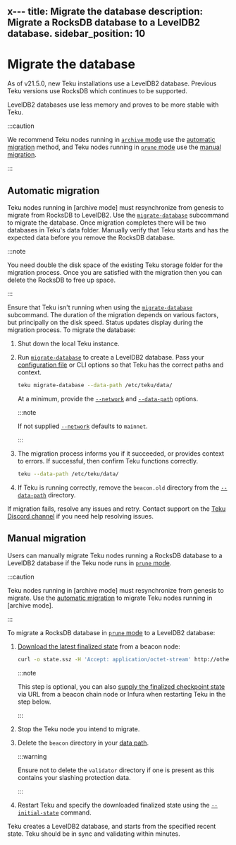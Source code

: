 x---
title: Migrate the database
description: Migrate a RocksDB database to a LevelDB2 database.
sidebar_position: 10
---

# Migrate the database

As of v21.5.0, new Teku installations use a LevelDB2 database. Previous Teku versions use RocksDB which continues to be supported.

LevelDB2 databases use less memory and proves to be more stable with Teku.

:::caution

We recommend Teku nodes running in [`archive` mode] use the [automatic migration](#automatic-migration) method, and Teku nodes running in [`prune` mode] use the [manual migration](#manual-migration).

:::

## Automatic migration

Teku nodes running in [archive mode] must resynchronize from genesis to migrate from RocksDB to LevelDB2. Use the [`migrate-database`](../reference/cli/subcommands/migrate-database.md) subcommand to migrate the database. Once migration completes there will be two databases in Teku's data folder. Manually verify that Teku starts and has the expected data before you remove the RocksDB database.

:::note

You need double the disk space of the existing Teku storage folder for the migration process. Once you are satisfied with the migration then you can delete the RocksDB to free up space.

:::

Ensure that Teku isn't running when using the [`migrate-database`](../reference/cli/subcommands/migrate-database.md) subcommand. The duration of the migration depends on various factors, but principally on the disk speed. Status updates display during the migration process. To migrate the database:

1.  Shut down the local Teku instance.

2.  Run [`migrate-database`](../reference/cli/subcommands/migrate-database.md) to create a LevelDB2 database. Pass your [configuration file](configure/use-config-file.md) or CLI options so that Teku has the correct paths and context.

    ```bash title="Example"
    teku migrate-database --data-path /etc/teku/data/
    ```

    At a minimum, provide the [`--network`](../reference/cli/subcommands/migrate-database.md#network) and [`--data-path`](../reference/cli/subcommands/migrate-database.md#network) options.

    :::note

    If not supplied [`--network`](../reference/cli/subcommands/migrate-database.md#network) defaults to `mainnet`.

    :::

3.  The migration process informs you if it succeeded, or provides context to errors. If successful, then confirm Teku functions correctly.

    ```bash title="Example"
    teku --data-path /etc/teku/data/
    ```

4.  If Teku is running correctly, remove the `beacon.old` directory from the [`--data-path`](../reference/cli/subcommands/migrate-database.md#network) directory.

If migration fails, resolve any issues and retry. Contact support on the [Teku Discord channel] if you need help resolving issues.

## Manual migration

Users can manually migrate Teku nodes running a RocksDB database to a LevelDB2 database if the Teku node runs in [`prune` mode].

:::caution

Teku nodes running in [archive mode] must resynchronize from genesis to migrate. Use the [automatic migration](#automatic-migration) to migrate Teku nodes running in [archive mode].

:::

To migrate a RocksDB database in [`prune` mode] to a LevelDB2 database:

1.  [Download the latest finalized state] from a beacon node:

    ```bash
    curl -o state.ssz -H 'Accept: application/octet-stream' http://other-node:5051/eth/v2/debug/beacon/states/finalized
    ```

    :::note

    This step is optional, you can also [supply the finalized checkpoint state] via URL from a beacon chain node or Infura when restarting Teku in the step below.

    :::

2.  Stop the Teku node you intend to migrate.

3.  Delete the `beacon` directory in your [data path](../reference/cli/index.md#data-base-path-data-path).

    :::warning

    Ensure not to delete the `validator` directory if one is present as this contains your slashing protection data.

    :::

4.  Restart Teku and specify the downloaded finalized state using the [`--initial-state`](../reference/cli/index.md#initial-state) command.

Teku creates a LevelDB2 database, and starts from the specified recent state. Teku should be in sync and validating within minutes.

<!-- links -->

[Download the latest finalized state]: https://consensys.github.io/teku/#operation/getEthV1DebugBeaconStatesWithState_id
[`prune` mode]: ../reference/cli/index.md#data-storage-mode
[`archive` mode]: ../reference/cli/index.md#data-storage-mode
[supply the finalized checkpoint state]: ../get-started/checkpoint-start.md
[Teku Discord channel]: https://discord.com/invite/consensys
